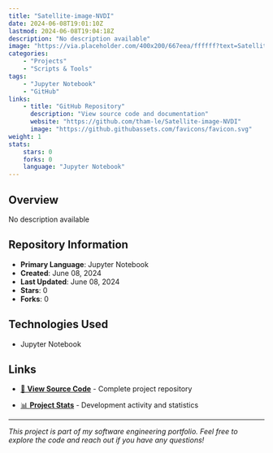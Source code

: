 ```yaml
---
title: "Satellite-image-NVDI"
date: 2024-06-08T19:01:10Z
lastmod: 2024-06-08T19:04:18Z
description: "No description available"
image: "https://via.placeholder.com/400x200/667eea/ffffff?text=Satellite-image-NVDI"
categories:
    - "Projects"
    - "Scripts & Tools"
tags:
    - "Jupyter Notebook"
    - "GitHub"
links:
    - title: "GitHub Repository"
      description: "View source code and documentation"
      website: "https://github.com/tham-le/Satellite-image-NVDI"
      image: "https://github.githubassets.com/favicons/favicon.svg"
weight: 1
stats:
    stars: 0
    forks: 0
    language: "Jupyter Notebook"
---
```


## Overview

No description available

## Repository Information

- **Primary Language**: Jupyter Notebook
- **Created**: June 08, 2024
- **Last Updated**: June 08, 2024
- **Stars**: 0
- **Forks**: 0

## Technologies Used

- Jupyter Notebook

## Links

- [📂 **View Source Code**](https://github.com/tham-le/Satellite-image-NVDI) - Complete project repository

- [📊 **Project Stats**](https://github.com/tham-le/Satellite-image-NVDI/pulse) - Development activity and statistics

---

*This project is part of my software engineering portfolio. Feel free to explore the code and reach out if you have any questions!*
